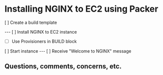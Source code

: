 # Installing NGINX to EC2 using Packer

[ ] Create a build template

--- [ ] Install NGINX to EC2 instance
   * [ ] Use Provisioners in BUILD block

[ ] Start instance
--- [ ] Receive "Welcome to NGINX" message

## Questions, comments, concerns, etc.

